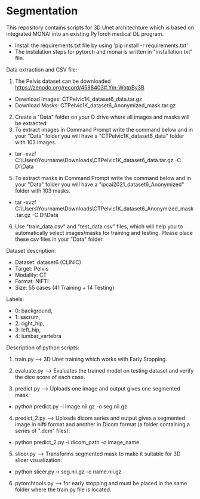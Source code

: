 # Segmentation

This repository contains scripts for 3D Unet architechture which is based on integrated MONAI into an existing PyTorch medical DL program. 

* Install the requirements.txt file by using 'pip install -r requirements.txt'
* The instalation steps for pytorch and monai is written in "installation.txt" file.

Data extraction and CSV file:
1) The Pelvis dataset can be downloaded https://zenodo.org/record/4588403#.Ym-WotpBy3B
* Download Images: CTPelvic1K_dataset6_data.tar.gz
* Download Masks: CTPelvic1K_dataset6_Anonymized_mask.tar.gz
2) Create a "Data" folder on your D drive where all images and masks will be extracted. 
3) To extract images in Command Prompt write the command below and in your "Data" folder you will have a "CTPelvic1K_dataset6_data" folder with 103 images.
* tar -xvzf C:\Users\Yourname\Downloads\CTPelvic1K_dataset6_data.tar.gz -C D:\Data
5) To extract masks in Command Prompt write the command below and in your "Data" folder you will have a "ipcai2021_dataset6_Anonymized" folder with 103 masks.
* tar -xvzf C:\Users\Yourname\Downloads\CTPelvic1K_dataset6_Anonymized_mask.tar.gz -C D:\Data
6) Use "train_data.csv" and "test_data.csv" files, which will help you to automatically select images/masks for training and testing. Please place these csv files in your "Data" folder.


Dataset description:
* Dataset: dataset6 (CLINIC) 
* Target: Pelvis
* Modality: CT
* Format: NIFTI
* Size: 55 cases (41 Training + 14 Testing)

Labels: 
* 0: background, 
* 1: sacrum, 
* 2: right_hip, 
* 3: left_hip, 
* 4: lumbar_vertebra    




Description of python scripts:

1) train.py --> 3D Unet training which works with Early Stopping. 

2) evaluate.py --> Evaluates the trained model on testing dataset and verify the dice score of each case. 
 
3) predict.py --> Uploads one image and output gives one segmented mask: 
* python predict.py -i image.nii.gz -o seg.nii.gz

4)  predict_2.py --> Uploads dicom series and output gives a segmented image in nifti format and another in Dicom format (a folder containing a series of ".dcm" files): 
* python predict_2.py -i dicom_path -o image_name
     
5) slicer.py -->  Transforms segmented mask to make it suitable for 3D slicer visualization: 
* python slicer.py -i seg.nii.gz -o name.nii.gz

6) pytorchtools.py --> for early stopping and must be placed in the same folder where the train.py file is located. 

